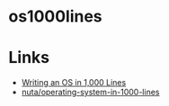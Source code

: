 # os1000lines

# Links

- [Writing an OS in 1,000 Lines](https://operating-system-in-1000-lines.vercel.app/ja/welcome)
- [nuta/operating-system-in-1000-lines](https://github.com/nuta/operating-system-in-1000-lines)
